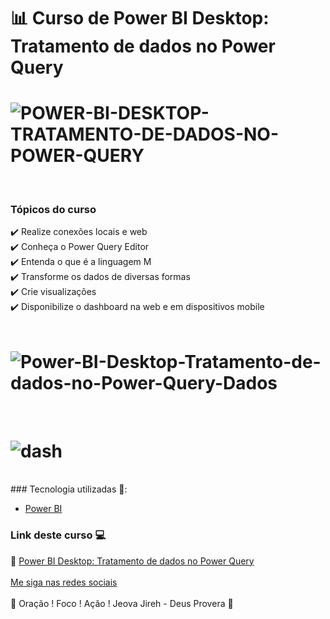 # 📊  Curso de Power BI Desktop: Tratamento de dados no Power Query

<h1>
   <img src="https://i.ibb.co/9nNcS4b/POWER-BI-DESKTOP-TRATAMENTO-DE-DADOS-NO-POWER-QUERY.png" alt="POWER-BI-DESKTOP-TRATAMENTO-DE-DADOS-NO-POWER-QUERY" border="0">
</h1>
<br>

### Tópicos do curso 

✔️ Realize conexões locais e web<br>
✔️ Conheça o Power Query Editor<br>
✔️ Entenda o que é a linguagem M<br>
✔️ Transforme os dados de diversas formas<br>
✔️ Crie visualizações<br>
✔️ Disponibilize o dashboard na web e em dispositivos mobile<br>
<br>

<h1>
<img src="https://i.ibb.co/gPK2yv3/Power-BI-Desktop-Tratamento-de-dados-no-Power-Query-Dados.png" alt="Power-BI-Desktop-Tratamento-de-dados-no-Power-Query-Dados" border="0">
</h1>
<br>

<h1>
   <img src="https://i.ibb.co/kmR6kDn/dash.png" alt="dash" border="0">
</h1>
<br>
### Tecnologia utilizadas 🚀:

* <a href="https://pt.wikipedia.org/wiki/Power_BI">Power BI</a> 


### Link deste curso  💻

 🎯 <a href="https://cursos.alura.com.br/course/power-bi-desktop-tratamento-dados-power-query" target="_blank">Power BI Desktop: Tratamento de dados no Power Query</a>
<br>
<br>
[Me siga nas redes sociais](https://linktr.ee/ygtecnologia)
<br>
<br> 
🙏 Oração ! Foco ! Ação ! Jeova Jireh - Deus Provera 🙏  